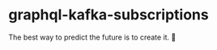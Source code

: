 # graphql-kafka-subscriptions


<!-- INSPIRATIONAL_QUOTE_START -->
The best way to predict the future is to create it.
🦄
<!-- INSPIRATIONAL_QUOTE_END -->
